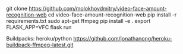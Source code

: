 git clone https://github.com/molokhovdmitry/video-face-amount-recognition-web
cd video-face-amount-recognition-web
pip install -r requirements.txt
sudo apt-get ffmpeg
pip install -e .
export FLASK_APP=VFC
flask run

Buildpacks:
heroku/python
https://github.com/jonathanong/heroku-buildpack-ffmpeg-latest.git
